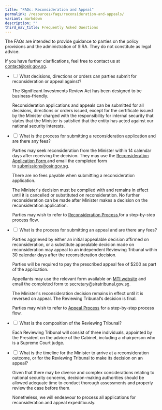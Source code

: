 ```yaml
---
title: "FAQs: Reconsideration and Appeal"
permalink: /resources/faqs/reconsideration-and-appeals/
variant: markdown
description: ""
third_nav_title: Frequently Asked Questions
---
```

<p>The FAQs are intended to provide guidance to parties on the policy provisions
and the administration of SIRA. They do not constitute as legal advice.</p>
<p>If you have further clarifications, feel free to contact us at <a href="mailto:contact@osir.gov.sg" rel="noopener noreferrer nofollow" target="_blank">contact@osir.gov.sg</a>.</p>

<ul class="jekyllcodex_accordion">  
  
<li><input type="checkbox" id="accordion1">
<label for="accordion1">What decisions, directions or orders can parties submit for reconsideration or appeal against?</label><div>
	
<p>The Significant Investments Review Act has been designed to be business-friendly.</p>

<p>Reconsideration applications and appeals can be submitted for all decisions, directions or orders issued, except for the certificate issued by the Minister charged with the responsibility for internal security that states that the Minister is satisfied that the entity has acted against our national security interests.</p></div>

</li><li><input type="checkbox" id="accordion2">  
<label for="accordion2">What is the process for submitting a reconsideration application and are there any fees?</label><div>  
<p>Parties may seek reconsideration from the Minister within 14 calendar days after receiving the decision. They may use the <a href="https://www.osir.gov.sg/forms/reconsideration-and-appeal-forms" rel="noopener nofollow" target="_blank"> Reconsideration Application Form </a> and email the completed form to&nbsp;<a href="mailto:submissions@osir.gov.sg" rel="noopener noreferrer nofollow" target="_blank">submissions@osir.gov.sg</a>.</p>

<p>There are no fees payable when submitting a reconsideration application. </p>

<p>The Minister's decision must be complied with and remains in effect until it is cancelled or substituted on reconsideration. No further reconsideration can be made after Minister makes a decision on the reconsideration application.</p>

<p>Parties may wish to refer to <a href="https://www.osir.gov.sg/about-sira/reconsideration-and-appeal/" rel="noopener nofollow" target="_blank">Reconsideration Process </a> for a step-by-step process flow.</p></div>

</li><li><input type="checkbox" id="accordion3">  
<label for="accordion3">What is the process for submitting an appeal and are there any fees?</label><div>  
<p>Parties aggrieved by either an initial appealable decision affirmed on reconsideration, or a substitute appealable decision made on reconsideration may appeal to an independent Reviewing Tribunal within 30 calendar days after the reconsideration decision.

</p><p>Parties will be required to pay the prescribed appeal fee of $200 as part of the application. </p>

<p>Appellants may use the relevant form available on <a href="https://www.mti.gov.sg/SIRA/Significant-Investments-Review-Act" rel="noopener nofollow" target="_blank">MTI website</a>&nbsp;and email the completed form to <a href="mailto:secretary@siratribunal.gov.sg" rel="noopener noreferrer nofollow" target="_blank">secretary@siratribunal.gov.sg</a>. </p>

<p>The Minister's reconsideration decision remains in effect until it is reversed on appeal. The Reviewing Tribunal's decision is final.</p>

<p>Parties may wish to refer to&nbsp;<a href="https://www.osir.gov.sg/about-sira/reconsideration-and-appeal" rel="noopener nofollow" target="_blank">Appeal Process</a> for a step-by-step process flow.</p></div>

</li><li><input type="checkbox" id="accordion4">  
<label for="accordion4">What is the composition of the Reviewing Tribunal?</label><div>  
<p>Each Reviewing Tribunal will consist of three individuals, appointed by the President on the advice of the Cabinet, including a chairperson who is a Supreme Court judge.</p></div>

</li><li><input type="checkbox" id="accordion5">  
<label for="accordion5">What is the timeline for the Minister to arrive at a reconsideration outcome, or for the Reviewing Tribunal to make its decision on an appeal?</label><div>  
<p>Given that there may be diverse and complex considerations relating to national security concerns, decision-making authorities should be allowed adequate time to conduct thorough assessments and properly review the case before them.</p>
	
<p>Nonetheless, we will endeavour to process all applications for reconsideration and appeal expeditiously.</p></div>	
	
</li> 
</ul>